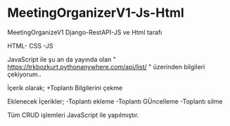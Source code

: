 # MeetingOrganizerV1-Js-Html
MeetingOrganizeV1 Django-RestAPI-JS ve Html tarafı


HTML- CSS -JS 

JavaScript ile şu an da yayında olan " https://trkbozkurt.pythonanywhere.com/api/list/ " üzerinden bilgileri çekiyorum..

İçerik olarak;
  +Toplantı Bilgilerini çekme
  
Eklenecek İçerikler;
  -Toplantı ekleme
  -Toplantı GÜncelleme
  -Toplantı silme

Tüm CRUD işlemleri JavaScript ile yapılmıştır.
